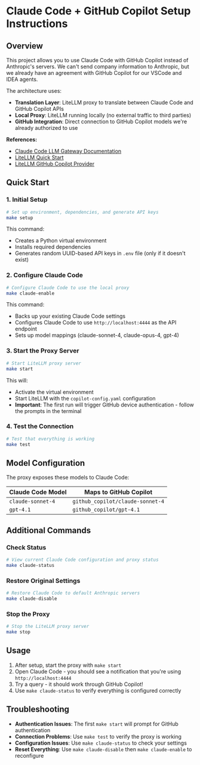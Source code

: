 # Claude Code + GitHub Copilot Setup Instructions

## Overview

This project allows you to use Claude Code with GitHub Copilot instead of Anthropic's servers. We can't send company information to Anthropic, but we already have an agreement with GitHub Copilot for our VSCode and IDEA agents.

The architecture uses:
- **Translation Layer**: LiteLLM proxy to translate between Claude Code and GitHub Copilot APIs
- **Local Proxy**: LiteLLM running locally (no external traffic to third parties)
- **GitHub Integration**: Direct connection to GitHub Copilot models we're already authorized to use

**References:**
- [Claude Code LLM Gateway Documentation](https://docs.anthropic.com/en/docs/claude-code/llm-gateway)
- [LiteLLM Quick Start](https://docs.litellm.ai/#quick-start-proxy---cli)
- [LiteLLM GitHub Copilot Provider](https://docs.litellm.ai/docs/providers/github_copilot)

## Quick Start

### 1. Initial Setup
```bash
# Set up environment, dependencies, and generate API keys
make setup
```

This command:
- Creates a Python virtual environment
- Installs required dependencies
- Generates random UUID-based API keys in `.env` file (only if it doesn't exist)

### 2. Configure Claude Code
```bash
# Configure Claude Code to use the local proxy
make claude-enable
```

This command:
- Backs up your existing Claude Code settings
- Configures Claude Code to use `http://localhost:4444` as the API endpoint
- Sets up model mappings (claude-sonnet-4, claude-opus-4, gpt-4)

### 3. Start the Proxy Server
```bash
# Start LiteLLM proxy server
make start
```

This will:
- Activate the virtual environment
- Start LiteLLM with the `copilot-config.yaml` configuration
- **Important**: The first run will trigger GitHub device authentication - follow the prompts in the terminal

### 4. Test the Connection
```bash
# Test that everything is working
make test
```

## Model Configuration

The proxy exposes these models to Claude Code:

| Claude Code Model | Maps to GitHub Copilot           |
|-------------------|----------------------------------|
| `claude-sonnet-4` | `github_copilot/claude-sonnet-4` |
| `gpt-4.1`         | `github_copilot/gpt-4.1`         |

## Additional Commands

### Check Status
```bash
# View current Claude Code configuration and proxy status
make claude-status
```

### Restore Original Settings
```bash
# Restore Claude Code to default Anthropic servers
make claude-disable
```

### Stop the Proxy
```bash
# Stop the LiteLLM proxy server
make stop
```

## Usage

1. After setup, start the proxy with `make start`
2. Open Claude Code - you should see a notification that you're using `http://localhost:4444`
3. Try a query - it should work through GitHub Copilot!
4. Use `make claude-status` to verify everything is configured correctly

## Troubleshooting

- **Authentication Issues**: The first `make start` will prompt for GitHub authentication
- **Connection Problems**: Use `make test` to verify the proxy is working
- **Configuration Issues**: Use `make claude-status` to check your settings
- **Reset Everything**: Use `make claude-disable` then `make claude-enable` to reconfigure